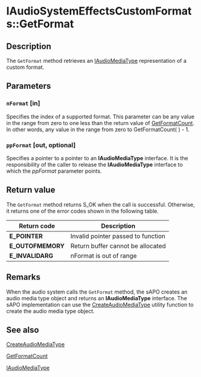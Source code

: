 # IAudioSystemEffectsCustomFormats::GetFormat

## Description

The `GetFormat` method retrieves an [IAudioMediaType](https://learn.microsoft.com/windows/desktop/api/audiomediatype/nn-audiomediatype-iaudiomediatype) representation of a custom format.

## Parameters

### `nFormat` [in]

Specifies the index of a supported format. This parameter can be any value in the range from zero to one less than the return value of [GetFormatCount](https://learn.microsoft.com/windows/desktop/api/audioenginebaseapo/nf-audioenginebaseapo-iaudiosystemeffectscustomformats-getformatcount). In other words, any value in the range from zero to GetFormatCount( ) - 1.

### `ppFormat` [out, optional]

Specifies a pointer to a pointer to an **IAudioMediaType** interface. It is the responsibility of the caller to release the **IAudioMediaType** interface to which the *ppFormat* parameter points.

## Return value

The `GetFormat` method returns S_OK when the call is successful. Otherwise, it returns one of the error codes shown in the following table.

| Return code | Description |
| --- | --- |
| **E_POINTER** | Invalid pointer passed to function |
| **E_OUTOFMEMORY** | Return buffer cannot be allocated |
| **E_INVALIDARG** | nFormat is out of range |

## Remarks

When the audio system calls the `GetFormat` method, the sAPO creates an audio media type object and returns an **IAudioMediaType** interface. The sAPO implementation can use the [CreateAudioMediaType](https://learn.microsoft.com/windows/desktop/api/audiomediatype/nf-audiomediatype-createaudiomediatype) utility function to create the audio media type object.

## See also

[CreateAudioMediaType](https://learn.microsoft.com/windows/desktop/api/audiomediatype/nf-audiomediatype-createaudiomediatype)

[GetFormatCount](https://learn.microsoft.com/windows/desktop/api/audioenginebaseapo/nf-audioenginebaseapo-iaudiosystemeffectscustomformats-getformatcount)

[IAudioMediaType](https://learn.microsoft.com/windows/desktop/api/audiomediatype/nn-audiomediatype-iaudiomediatype)